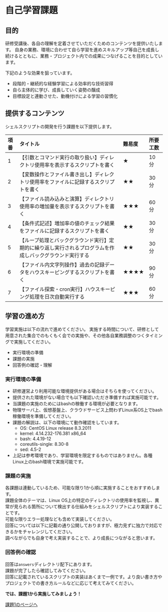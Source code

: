 # 自己学習課題

## 目的

研修受講後、各自の理解を定着させていただくためのコンテンツを提供いたします。
自身の業務、環境に合わせて自ら学習を進めスキルアップ等自己を成長し続けるとともに、業務・プロジェクト内での成果につなげることを目的としています。

下記のような効果を狙っています。

- 段階的・継続的な経験学習による効率的な技術習得
- 自ら主体的に学び、成長していく姿勢の醸成
- 目標設定と連動させた、動機付けによる学習の習慣化

## 提供するコンテンツ

シェルスクリプトの開発を行う課題を以下提供します。

|項番|タイトル|難易度|所要工数|
|:---|:------|:-----|:------|
|1|【引数とコマンド実行の取り扱い】ディレクトリ使用率を表示するスクリプトを書く|★|10分|
|2|【変数操作とファイル書き出し】ディレクトリ使用率をファイルに記録するスクリプトを書く|★★|30分|
|3|【ファイル読み込みと演算】ディレクトリ使用率の増加量を表示するスクリプトを書く|★★★|60分|
|4|【条件式記述】増加率の値のチェック結果をファイルに記録するスクリプトを書く|★★|30分|
|5|【ループ処理とバックグラウンド実行】定期的に繰り返し実行されるプログラムを作成しバックグラウンド実行する|★★|30分|
|6|【ファイル内文字列操作】過去の記録データをハウスキーピングするスクリプトを書く|★★★★|90分|
|7|【ファイル探索・cron実行】ハウスキーピング処理を日次自動実行する|★★★|60分|

## 学習の進め方

学習実施は以下の流れで進めてください。
実施する時間について、研修として用意された集合でのもくもく会での実施や、その他各自業務調整のつくタイミングで実施してください。

- 実行環境の準備
- 課題の実施
- 回答例の確認・理解

### 実行環境の準備

- 研修運営より利用可能な環境提供がある場合はそちらを使ってください。
- 提供された環境がない場合でも以下確認いただき準備すれば実施可能です。
- 当課題の実施のためにはbashの稼働する環境が必要となります。
- 物理サーバ上、仮想基盤上、クラウドサービス上問わずLinux系OS上でbash稼働環境を準備してください。
- 課題の解説は、以下の環境にて動作確認をしています。
    - OS: CentOS Linux release 8.3.2011
    - kernel: 4.14.232-176.381 x86_64
    - bash: 4.4.19-12
    - coreutils-single: 8.30-8
    - sed: 4.5-2
- 上記は参考環境であり、学習環境を限定するものではありません。各種Linux上のbash環境で実施可能です。

### 課題の実施

各課題は連動しているため、可能な限り1から順に実施することをおすすめします。  
課題全体のテーマは、Linux OS上の特定のディレクトリの使用率を監視し、異常が見られる箇所について検出する仕組みをシェルスクリプトにより実装することです。  
可能な限りエラー処理なども含めて実装してください。  
回答については以下に記載の通り公開しておりますが、極力見ずに独力で対応できるかをチャレンジしてください。  
調べながらでも自身で考え実装することで、より成長につながると思います。

### 回答例の確認

回答は`answers`ディレクトリ配下にあります。  
課題が完了したら確認してみてください。  
回答に記載されているスクリプトの実装はあくまで一例です。より良い書き方やプロジェクトでの書き方ルールなどに応じて考えてみてください。


**では、課題1から実施してみましょう！**

[課題1のページへ](./01/README.md)
